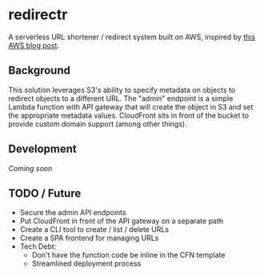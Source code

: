 # redirectr

A serverless URL shortener / redirect system built on AWS, inspired by [this AWS blog post][inspire_post].

## Background

This solution leverages S3's ability to specify metadata on objects to redirect objects to a different URL. The "admin"
endpoint is a simple Lambda function with API gateway that will create the object in S3 and set the appropriate metadata
values. CloudFront sits in front of the bucket to provide custom domain support (among other things).

## Development

_Coming soon_

## TODO / Future

- Secure the admin API endpoints
- Put CloudFront in front of the API gateway on a separate path
- Create a CLI tool to create / list / delete URLs
- Create a SPA frontend for managing URLs
- Tech Debt:
  - Don't have the function code be inline in the CFN template
  - Streamlined deployment process

[inspire_post]: https://aws.amazon.com/blogs/compute/build-a-serverless-private-url-shortener/
